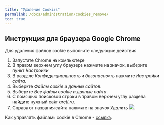 ```yaml
---
title: "Удаление Cookies"
permalink: /docs/administration/cookies_remove/
toc: true
---
```


## Инструкция для браузера Google Chrome

Для удаления файлов cookie выполните следующие действия:

  1. Запустите Chrome на компьютере
  2. В правом верхнем углу браузера нажмите на значок, выберите пункт
*Настройки*
  3. В разделе *Конфиденциальность и безопасность* нажмите *Настройки сайта*.
  4. Выберите *Файлы cookie и данные сайтов*.
  5. Выберите *Все файлы cookie и данные сайта*.
  6. С помощью поисковой строки в правом верхнем углу раздела найдите нужный сайт *arctl.ru*.
  7. Справа от названия сайта нажмите на значок *Удалить* ![](../../images/delete.png).

Как управлять файлами cookie в Chrome - [ссылка](https://support.google.com/chrome/answer/95647).
